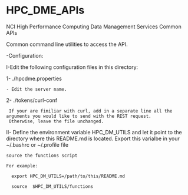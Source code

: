 # HPC_DME_APIs
NCI High Performance Computing Data Management Services Common APIs

Common command line utilities to access the API.

-Configuration:

I-Edit the following configuration files in this directory:

  1- ./hpcdme.properties

    - Edit the server name. 

  2- ./tokens/curl-conf

     If your are fimiliar with curl, add in a separate line all the arguments you would like to send with the REST request. 
     Otherwise, leave the file unchanged.



II- Define the environment variable HPC_DM_UTILS and let it point to the directory where this README.md is located.
    Export this varialbe in your ~/.bashrc or ~/.profile file

    source the functions script 

    For example:

      export HPC_DM_UTILS=/path/to/this/README.md

      source  $HPC_DM_UTILS/functions
